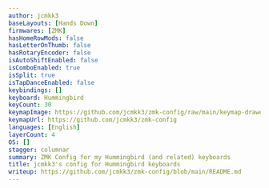 ```yaml
---
author: jcmkk3
baseLayouts: [Hands Down]
firmwares: [ZMK]
hasHomeRowMods: false
hasLetterOnThumb: false
hasRotaryEncoder: false
isAutoShiftEnabled: false
isComboEnabled: true
isSplit: true
isTapDanceEnabled: false
keybindings: []
keyboard: Hummingbird
keyCount: 30
keymapImage: https://github.com/jcmkk3/zmk-config/raw/main/keymap-drawer.svg
keymapUrl: https://github.com/jcmkk3/zmk-config
languages: [English]
layerCount: 4
OS: []
stagger: columnar
summary: ZMK Config for my Hummingbird (and related) keyboards
title: jcmkk3's config for Hummingbird keyboards
writeup: https://github.com/jcmkk3/zmk-config/blob/main/README.md
---
```

